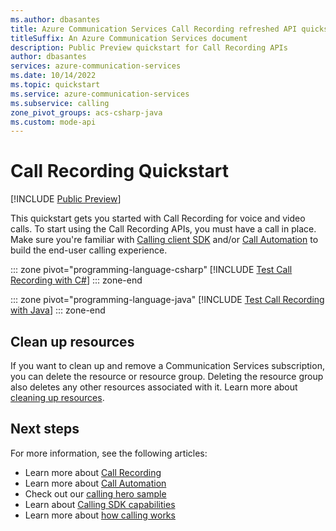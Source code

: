 ```yaml
---
ms.author: dbasantes
title: Azure Communication Services Call Recording refreshed API quickstart 
titleSuffix: An Azure Communication Services document
description: Public Preview quickstart for Call Recording APIs
author: dbasantes
services: azure-communication-services
ms.date: 10/14/2022
ms.topic: quickstart
ms.service: azure-communication-services
ms.subservice: calling
zone_pivot_groups: acs-csharp-java
ms.custom: mode-api
---
```

# Call Recording Quickstart

[!INCLUDE [Public Preview](../../includes/public-preview-include-document.md)]

This quickstart gets you started with Call Recording for voice and video calls. To start using the Call Recording APIs, you must have a call in place. Make sure you're familiar with [Calling client SDK](get-started-with-video-calling.md) and/or [Call Automation](https://learn.microsoft.com/azure/communication-services/quickstarts/voice-video-calling/callflows-for-customer-interactions?pivots=programming-language-csharp#configure-programcs-to-answer-the-call) to build the end-user calling experience. 

::: zone pivot="programming-language-csharp"
[!INCLUDE [Test Call Recording with C#](./includes/call-recording-samples/call-recording-csharp.md)]
::: zone-end

::: zone pivot="programming-language-java"
[!INCLUDE [Test Call Recording with Java](./includes/call-recording-samples/call-recording-java.md)]
::: zone-end

## Clean up resources

If you want to clean up and remove a Communication Services subscription, you can delete the resource or resource group. Deleting the resource group also deletes any other resources associated with it. Learn more about [cleaning up resources](../create-communication-resource.md#clean-up-resources).

## Next steps

For more information, see the following articles:

- Learn more about [Call Recording](../../concepts/voice-video-calling/call-recording.md)
- Learn more about [Call Automation](https://learn.microsoft.com/azure/communication-services/concepts/voice-video-calling/call-automation)
- Check out our [calling hero sample](../../samples/calling-hero-sample.md)
- Learn about [Calling SDK capabilities](./getting-started-with-calling.md)
- Learn more about [how calling works](../../concepts/voice-video-calling/about-call-types.md)
